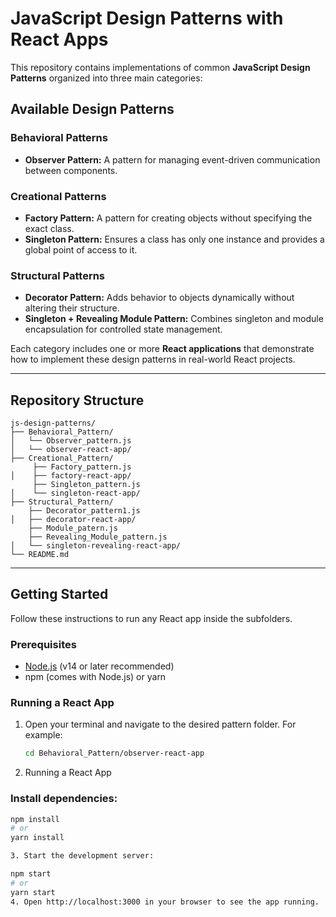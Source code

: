 # JavaScript Design Patterns with React Apps

This repository contains implementations of common **JavaScript Design Patterns** organized into three main categories:
## Available Design Patterns

### Behavioral Patterns
- **Observer Pattern:** A pattern for managing event-driven communication between components.

### Creational Patterns
- **Factory Pattern:** A pattern for creating objects without specifying the exact class.
- **Singleton Pattern:** Ensures a class has only one instance and provides a global point of access to it.

### Structural Patterns
- **Decorator Pattern:** Adds behavior to objects dynamically without altering their structure.
- **Singleton + Revealing Module Pattern:** Combines singleton and module encapsulation for controlled state management.


Each category includes one or more **React applications** that demonstrate how to implement these design patterns in real-world React projects.

---

## Repository Structure

    js-design-patterns/
    ├── Behavioral_Pattern/  
    │   └── Observer_pattern.js
    │   └── observer-react-app/
    ├── Creational_Pattern/
         ├── Factory_pattern.js
    │    ├── factory-react-app/
         ├── Singleton_pattern.js
    │    └── singleton-react-app/
    ├── Structural_Pattern/
        ├── Decorator_pattern1.js 
    │   ├── decorator-react-app/
        ├── Module_patern.js
        ├── Revealing_Module_pattern.js
    │   └── singleton-revealing-react-app/
    └── README.md
---

## Getting Started

Follow these instructions to run any React app inside the subfolders.

### Prerequisites

- [Node.js](https://nodejs.org/en/download/) (v14 or later recommended)
- npm (comes with Node.js) or yarn

### Running a React App

1. Open your terminal and navigate to the desired pattern folder. For example:

   ```bash
   cd Behavioral_Pattern/observer-react-app

2. Running a React App

### Install dependencies:

```bash
npm install
# or
yarn install

3. Start the development server:

npm start
# or
yarn start
4. Open http://localhost:3000 in your browser to see the app running.

